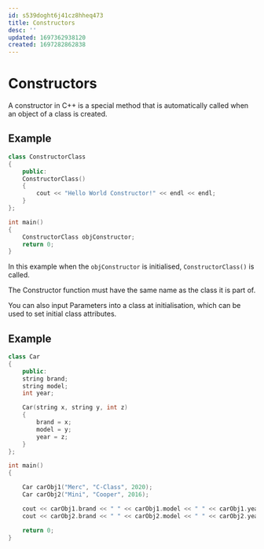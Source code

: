 ```yaml
---
id: s539doght6j41cz8hheq473
title: Constructors
desc: ''
updated: 1697362938120
created: 1697282862838
---
```

# Constructors  

A constructor in C++ is a special method that is automatically called when an object of a class is created.  

## Example
```cpp
class ConstructorClass
{
    public:
    ConstructorClass()
    {
        cout << "Hello World Constructor!" << endl << endl;
    }
};

int main()
{
    ConstructorClass objConstructor;
    return 0;
}
```  

In this example when the `objConstructor` is initialised, `ConstructorClass()` is called.  

The Constructor function must have the same name as the class it is part of.  

You can also input Parameters into a class at initialisation, which can be used to set initial class attributes.  

## Example
```cpp
class Car
{
    public:
    string brand;
    string model;
    int year;

    Car(string x, string y, int z)
    {
        brand = x;
        model = y;
        year = z;
    }
};

int main()
{

    Car carObj1("Merc", "C-Class", 2020);
    Car carObj2("Mini", "Cooper", 2016);

    cout << carObj1.brand << " " << carObj1.model << " " << carObj1.year << endl;
    cout << carObj2.brand << " " << carObj2.model << " " << carObj2.year << endl;

    return 0;
}
```